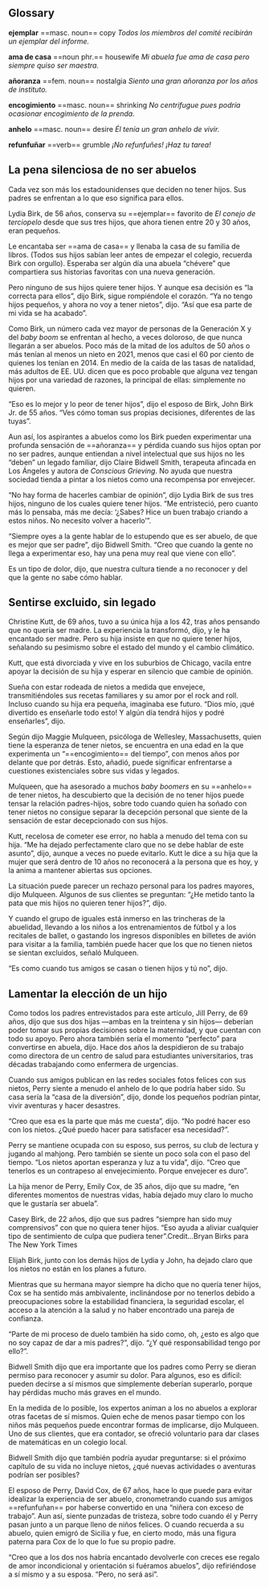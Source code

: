 ## Glossary

**ejemplar** ==masc. noun== copy
*Todos los miembros del comité recibirán un ejemplar del informe.*

**ama de casa** ==noun phr.== housewife
*Mi abuela fue ama de casa pero siempre quiso ser maestra.*

**añoranza** ==fem. noun== nostalgia
*Siento una gran añoranza por los años de instituto.*

**encogimiento** ==masc. noun== shrinking
*No centrifugue pues podría ocasionar encogimiento de la prenda.*

**anhelo** ==masc. noun== desire
*Él tenía un gran anhelo de vivir.*

**refunfuñar** ==verb== grumble
*¡No refunfuñes! ¡Haz tu tarea!*

## La pena silenciosa de no ser abuelos

Cada vez son más los estadounidenses que deciden no tener hijos. Sus padres se enfrentan a lo que eso significa para ellos.

Lydia Birk, de 56 años, conserva su ==ejemplar== favorito de _El conejo de terciopelo_ desde que sus tres hijos, que ahora tienen entre 20 y 30 años, eran pequeños.

Le encantaba ser ==ama de casa== y llenaba la casa de su familia de libros. (Todos sus hijos sabían leer antes de empezar el colegio, recuerda Birk con orgullo). Esperaba ser algún día una abuela “chévere” que compartiera sus historias favoritas con una nueva generación.

Pero ninguno de sus hijos quiere tener hijos. Y aunque esa decisión es “la correcta para ellos”, dijo Birk, sigue rompiéndole el corazón. “Ya no tengo hijos pequeños, y ahora no voy a tener nietos”, dijo. “Así que esa parte de mi vida se ha acabado”.

Como Birk, un número cada vez mayor de personas de la Generación X y del _baby boom_ se enfrentan al hecho, a veces doloroso, de que nunca llegarán a ser abuelos. Poco más de la mitad de los adultos de 50 años o más tenían al menos un nieto en 2021, menos que casi el 60 por ciento de quienes los tenían en 2014. En medio de la caída de las tasas de natalidad, más adultos de EE. UU. dicen que es poco probable que alguna vez tengan hijos por una variedad de razones, la principal de ellas: simplemente no quieren.

“Eso es lo mejor y lo peor de tener hijos”, dijo el esposo de Birk, John Birk Jr. de 55 años. “Ves cómo toman sus propias decisiones, diferentes de las tuyas”.

Aun así, los aspirantes a abuelos como los Birk pueden experimentar una profunda sensación de ==añoranza== y pérdida cuando sus hijos optan por no ser padres, aunque entiendan a nivel intelectual que sus hijos no les “deben” un legado familiar, dijo Claire Bidwell Smith, terapeuta afincada en Los Ángeles y autora de _Conscious Grieving_. No ayuda que nuestra sociedad tienda a pintar a los nietos como una recompensa por envejecer.

“No hay forma de hacerles cambiar de opinión”, dijo Lydia Birk de sus tres hijos, ninguno de los cuales quiere tener hijos. “Me entristeció, pero cuanto más lo pensaba, más me decía: ‘¿Sabes? Hice un buen trabajo criando a estos niños. No necesito volver a hacerlo’”. 

“Siempre oyes a la gente hablar de lo estupendo que es ser abuelo, de que es mejor que ser padre”, dijo Bidwell Smith. “Creo que cuando la gente no llega a experimentar eso, hay una pena muy real que viene con ello”.

Es un tipo de dolor, dijo, que nuestra cultura tiende a no reconocer y del que la gente no sabe cómo hablar.

## Sentirse excluido, sin legado

Christine Kutt, de 69 años, tuvo a su única hija a los 42, tras años pensando que no quería ser madre. La experiencia la transformó, dijo, y le ha encantado ser madre. Pero su hija insiste en que no quiere tener hijos, señalando su pesimismo sobre el estado del mundo y el cambio climático.

Kutt, que está divorciada y vive en los suburbios de Chicago, vacila entre apoyar la decisión de su hija y esperar en silencio que cambie de opinión.

Sueña con estar rodeada de nietos a medida que envejece, transmitiéndoles sus recetas familiares y su amor por el rock and roll. Incluso cuando su hija era pequeña, imaginaba ese futuro. “Dios mío, ¡qué divertido es enseñarle todo esto! Y algún día tendrá hijos y podré enseñarles”, dijo.

Según dijo Maggie Mulqueen, psicóloga de Wellesley, Massachusetts, quien tiene la esperanza de tener nietos, se encuentra en una edad en la que experimenta un “==encogimiento== del tiempo”, con menos años por delante que por detrás. Esto, añadió, puede significar enfrentarse a cuestiones existenciales sobre sus vidas y legados.

Mulqueen, que ha asesorado a muchos _baby boomers_ en su ==anhelo== de tener nietos, ha descubierto que la decisión de no tener hijos puede tensar la relación padres-hijos, sobre todo cuando quien ha soñado con tener nietos no consigue separar la decepción personal que siente de la sensación de estar decepcionado con sus hijos.

Kutt, recelosa de cometer ese error, no habla a menudo del tema con su hija. “Me ha dejado perfectamente claro que no se debe hablar de este asunto”, dijo, aunque a veces no puede evitarlo. Kutt le dice a su hija que la mujer que será dentro de 10 años no reconocerá a la persona que es hoy, y la anima a mantener abiertas sus opciones.

La situación puede parecer un rechazo personal para los padres mayores, dijo Mulqueen. Algunos de sus clientes se preguntan: “¿He metido tanto la pata que mis hijos no quieren tener hijos?”, dijo.

Y cuando el grupo de iguales está inmerso en las trincheras de la abuelidad, llevando a los niños a los entrenamientos de fútbol y a los recitales de ballet, o gastando los ingresos disponibles en billetes de avión para visitar a la familia, también puede hacer que los que no tienen nietos se sientan excluidos, señaló Mulqueen.

“Es como cuando tus amigos se casan o tienen hijos y tú no”, dijo.

## Lamentar la elección de un hijo

Como todos los padres entrevistados para este artículo, Jill Perry, de 69 años, dijo que sus dos hijas —ambas en la treintena y sin hijos— deberían poder tomar sus propias decisiones sobre la maternidad, y que cuentan con todo su apoyo. Pero ahora también sería el momento “perfecto” para convertirse en abuela, dijo. Hace dos años la despidieron de su trabajo como directora de un centro de salud para estudiantes universitarios, tras décadas trabajando como enfermera de urgencias.

Cuando sus amigos publican en las redes sociales fotos felices con sus nietos, Perry siente a menudo el anhelo de lo que podría haber sido. Su casa sería la “casa de la diversión”, dijo, donde los pequeños podrían pintar, vivir aventuras y hacer desastres.

“Creo que esa es la parte que más me cuesta”, dijo. “No podré hacer eso con los nietos. ¿Qué puedo hacer para satisfacer esa necesidad?”.

Perry se mantiene ocupada con su esposo, sus perros, su club de lectura y jugando al mahjong. Pero también se siente un poco sola con el paso del tiempo. “Los nietos aportan esperanza y luz a tu vida”, dijo. “Creo que tenerlos es un contrapeso al envejecimiento. Porque envejecer es duro”.

La hija menor de Perry, Emily Cox, de 35 años, dijo que su madre, “en diferentes momentos de nuestras vidas, había dejado muy claro lo mucho que le gustaría ser abuela”.

Casey Birk, de 22 años, dijo que sus padres “siempre han sido muy comprensivos” con que no quiera tener hijos. “Eso ayuda a aliviar cualquier tipo de sentimiento de culpa que pudiera tener”.Credit...Bryan Birks para The New York Times

Elijah Birk, junto con los demás hijos de Lydia y John, ha dejado claro que los nietos no están en los planes a futuro.

Mientras que su hermana mayor siempre ha dicho que no quería tener hijos, Cox se ha sentido más ambivalente, inclinándose por no tenerlos debido a preocupaciones sobre la estabilidad financiera, la seguridad escolar, el acceso a la atención a la salud y no haber encontrado una pareja de confianza.

“Parte de mi proceso de duelo también ha sido como, oh, ¿esto es algo que no soy capaz de dar a mis padres?”, dijo. “¿Y qué responsabilidad tengo por ello?”.

Bidwell Smith dijo que era importante que los padres como Perry se dieran permiso para reconocer y asumir su dolor. Para algunos, eso es difícil: pueden decirse a sí mismos que simplemente deberían superarlo, porque hay pérdidas mucho más graves en el mundo.

En la medida de lo posible, los expertos animan a los no abuelos a explorar otras facetas de sí mismos. Quien eche de menos pasar tiempo con los niños más pequeños puede encontrar formas de implicarse, dijo Mulqueen. Uno de sus clientes, que era contador, se ofreció voluntario para dar clases de matemáticas en un colegio local.

Bidwell Smith dijo que también podría ayudar preguntarse: si el próximo capítulo de su vida no incluye nietos, ¿qué nuevas actividades o aventuras podrían ser posibles?

El esposo de Perry, David Cox, de 67 años, hace lo que puede para evitar idealizar la experiencia de ser abuelo, cronometrando cuando sus amigos ==refunfuñan== por haberse convertido en una “niñera con exceso de trabajo”. Aun así, siente punzadas de tristeza, sobre todo cuando él y Perry pasan junto a un parque lleno de niños felices. O cuando recuerda a su abuelo, quien emigró de Sicilia y fue, en cierto modo, más una figura paterna para Cox de lo que lo fue su propio padre.

“Creo que a los dos nos habría encantado devolverle con creces ese regalo de amor incondicional y orientación si fuéramos abuelos”, dijo refiriéndose a sí mismo y a su esposa. “Pero, no será así”.
